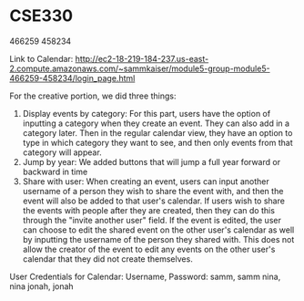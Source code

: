 # CSE330
466259
458234

Link to Calendar:
http://ec2-18-219-184-237.us-east-2.compute.amazonaws.com/~sammkaiser/module5-group-module5-466259-458234/login_page.html

For the creative portion, we did three things:
1) Display events by category: For this part, users have the option of inputting a category when they create an event. They can also add in a category later. Then in the regular calendar view, they have an option to type in which category they want to see, and then only events from that category will appear. 
2) Jump by year: We added buttons that will jump a full year forward or backward in time
3) Share with user: When creating an event, users can input another username of a person they wish to share the event with, and then the event will also be added to that user's calendar. If users wish to share the events with people after they are created, then they can do this through the "invite another user" field. If the event is edited, the user can choose to edit the shared event on the other user's calendar as well by inputting the username of the person they shared with. This does not allow the creator of the event to edit any events on the other user's calendar that they did not create themselves. 


User Credentials for Calendar:
Username, Password:
samm,  samm
nina, nina
jonah, jonah
